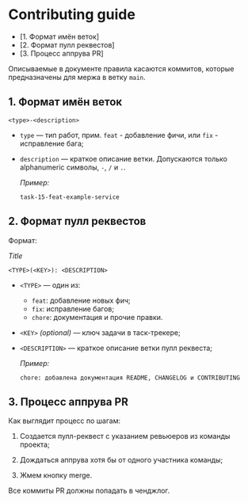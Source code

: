 # Contributing guide

- [1. Формат имён веток]
- [2. Формат пулл реквестов]
- [3. Процесс аппрува PR]

Описываемые в документе правила касаются коммитов, которые предназначены для мержа в ветку `main`.

## 1. Формат имён веток

    <type>-<description>

- `type` — тип работ, прим. `feat` - добавление фичи, или `fix` - исправление бага;
- `description` — краткое описание ветки. Допускаются только alphanumeric символы, `-`, `/` и `.`.

  _Пример:_

      task-15-feat-example-service
	   
## 2. Формат пулл реквестов

Формат:

_Title_

    <TYPE>(<KEY>): <DESCRIPTION>
	
- `<TYPE>` — один из:

  - `feat`: добавление новых фич;
  - `fix`: исправление багов;
  - `chore`: документация и прочие правки.

- `<KEY>` _(optional)_ — ключ задачи в таск-трекере;

- `<DESCRIPTION>` — краткое описание ветки пулл реквеста;

  _Пример:_

      chore: добавлена документация README, CHANGELOG и CONTRIBUTING

## 3. Процесс аппрува PR

Как выглядит процесс по шагам:

1. Создается пулл-реквест с указанием ревьюеров из команды проекта;

2. Дождаться аппрува хотя бы от одного участника команды;
   
3. Жмем кнопку merge.

Все коммиты PR должны попадать в ченджлог.